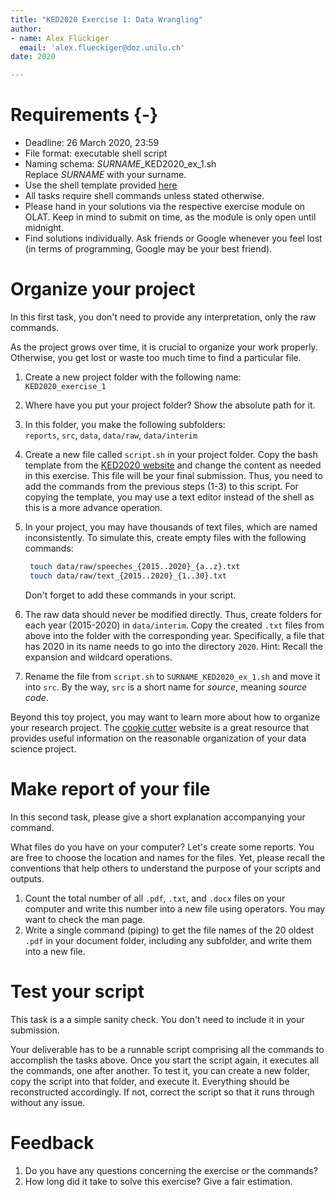 ```yaml
---
title: "KED2020 Exercise 1: Data Wrangling"
author:  
- name: Alex Flückiger
  email: 'alex.flueckiger@doz.unilu.ch'
date: 2020

---
```




# Requirements {-}

- Deadline: 26 March 2020, 23:59
- File format: executable shell script
- Naming schema: *SURNAME*_KED2020_ex_1.sh   
  Replace *SURNAME* with your surname. 
- Use the shell template provided [here](https://aflueckiger.github.io/KED2020/)
- All tasks require shell commands unless stated otherwise.
- Please hand in your solutions via the respective exercise module on OLAT. Keep in mind to submit on time, as the module is only open until midnight.
- Find solutions individually. Ask friends or Google whenever you feel lost (in terms of programming, Google may be your best friend).



# Organize your project

In this first task, you don't need to provide any interpretation, only the raw commands.



As the project grows over time, it is crucial to organize your work properly. Otherwise, you get lost or waste too much time to find a particular file.

1. Create a new project folder with the following name:  
   `KED2020_exercise_1`

2. Where have you put your project folder? Show the absolute path for it.

3. In this folder, you make the following subfolders:  
    `reports`, `src`, `data`, `data/raw`, `data/interim`

4. Create a new file called `script.sh` in your project folder. Copy the bash template from the [KED2020 website](https://aflueckiger.github.io/KED2020/) and change the content as needed in this exercise. This file will be your final submission. Thus, you need to add the commands from the previous steps (1-3) to this script. For copying the template, you may use a text editor instead of the shell as this is a more advance operation.

5. In your project, you may have thousands of text files, which are named inconsistently. To simulate this, create empty files with the following commands:

   ```bash
    touch data/raw/speeches_{2015..2020}_{a..z}.txt 
    touch data/raw/text_{2015..2020}_{1..30}.txt
   ```

   Don't forget to add these commands in your script.

6. The raw data should never be modified directly. Thus, create folders for each year (2015-2020) in `data/interim`. Copy the created `.txt` files from above into the folder with the corresponding year. Specifically, a file that has 2020 in its name needs to go into the directory `2020`. Hint: Recall the expansion and wildcard operations. 

7. Rename the file from `script.sh` to `SURNAME_KED2020_ex_1.sh` and move it into `src`. By the way, `src` is a short name for *source*, meaning *source code*. 



Beyond this toy project, you may want to learn more about how to organize your research project. The [cookie cutter](https://drivendata.github.io/cookiecutter-data-science/) website is a great resource that provides useful information on the reasonable organization of your data science project.



# Make report of your file

In this second task, please give a short explanation accompanying your command.

What files do you have on your computer? Let's create some reports. You are free to choose the location and names for the files. Yet, please recall the conventions that help others to understand the purpose of your scripts and outputs.

1. Count the total number of all `.pdf`, `.txt`, and `.docx` files on your computer and write this number into a new file using operators. You may want to check the man page.
2. Write a single command (piping) to get the file names of the 20 oldest `.pdf` in your document folder, including any subfolder, and write them into a new file.



# Test your script

This task is a a simple sanity check. You don't need to include it in your submission.

Your deliverable has to be a runnable script comprising all the commands to accomplish the tasks above. Once you start the script again, it executes all the commands, one after another. To test it, you can create a new folder, copy the script into that folder, and execute it. Everything should be reconstructed accordingly. If not, correct the script so that it runs through without any issue.

# Feedback

1. Do you have any questions concerning the exercise or the commands?
2. How long did it take to solve this exercise? Give a fair estimation.